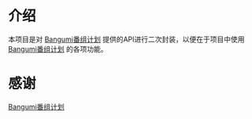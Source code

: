 # 介绍
本项目是对 [Bangumi番组计划](https://bangumi.tv) 提供的API进行二次封装，以便在于项目中使用 [Bangumi番组计划](https://bangumi.tv) 的各项功能。
# 感谢
[Bangumi番组计划](https://bangumi.tv)